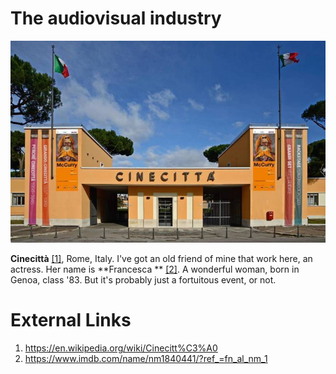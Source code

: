 # The audiovisual industry

![Cinecittà in Rome](../Images/39746_Cinecitta_1432173962.jpg)

**Cinecittà** [[1]](https://en.wikipedia.org/wiki/Cinecitt%C3%A0), Rome, Italy. I've got an old friend of mine that work here, an actress. Her name is **Francesca ** [[2]](https://www.imdb.com/name/nm1840441/?ref_=fn_al_nm_1). A wonderful woman, born in Genoa, class '83. But it's probably just a fortuitous event, or not.

# External Links

1. https://en.wikipedia.org/wiki/Cinecitt%C3%A0
2. https://www.imdb.com/name/nm1840441/?ref_=fn_al_nm_1